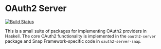 OAuth2 Server
=============

[![Build Status][badge]][status]

[badge]: https://travis-ci.org/anchor/oauth2-server.svg?branch=master
[status]: https://travis-ci.org/anchor/oauth2-server

This is a small suite of packages for implementing OAuth2 providers in Haskell.
The core OAuth2 functionality is implemented in the `oauth2-server` package and
Snap Framework-specific code in `oauth2-server-snap`.
